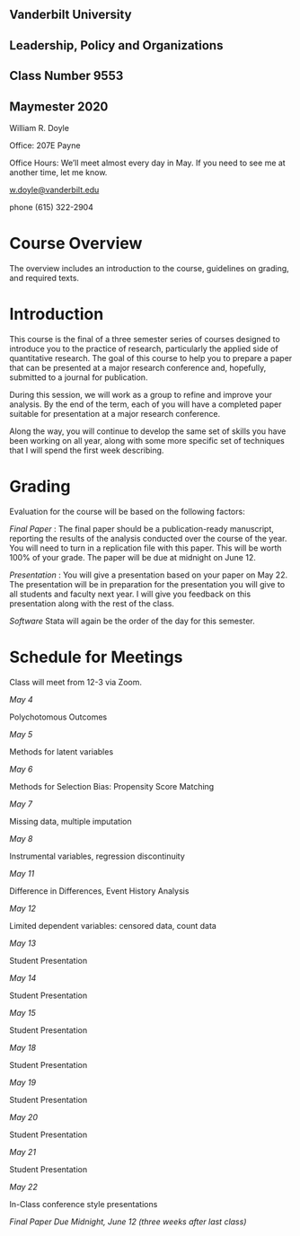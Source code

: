 ## Vanderbilt University
## Leadership, Policy and Organizations
## Class Number 9553
## Maymester 2020


William R. Doyle

Office: 207E Payne

Office Hours: We’ll meet almost every day in May. If you need to see me at another time, let me know.

w.doyle@vanderbilt.edu

phone (615) 322-2904

# Course Overview
The overview includes an introduction to the course, guidelines on grading, and required texts.

# Introduction
This course is the final of a three semester series of courses designed to introduce you to the practice of research, particularly the applied side of quantitative research. The goal of this course to help you to prepare a paper that can be presented at a major research conference and, hopefully, submitted to a journal for publication.

During this session, we will work as a group to refine and improve your analysis. By the end of the term, each of you will have a completed paper suitable for presentation at a major research conference.

Along the way, you will continue to develop the same set of skills you have been working on all year, along with some more specific set of techniques that I will spend the first week describing.

# Grading
Evaluation for the course will be based on the following factors:

 *Final Paper* : The final paper should be a publication-ready
  manuscript, reporting the results of the analysis conducted over the
  course of the year. You will need to turn in a replication file with
  this paper. This will be worth 100% of your grade. The paper will be
  due at midnight on June 12.

*Presentation* : You will give a presentation based on your paper on
 May 22. The presentation will be in preparation for the presentation
 you will give to all students and faculty next year. I will give
 you feedback on this presentation along with the rest of the class.

*Software*
Stata will again be the order of the day for this semester.

# Schedule for Meetings
Class will meet from 12-3 via Zoom.

*May 4*

Polychotomous Outcomes

*May 5*

Methods for latent variables

*May 6*

Methods for Selection Bias: Propensity Score Matching

*May 7*

Missing data, multiple imputation

*May 8*

Instrumental variables, regression discontinuity

*May 11*

Difference in Differences, Event History Analysis

*May 12*

Limited dependent variables: censored data, count data

*May 13*

Student Presentation

*May 14*

Student Presentation

*May 15*

Student Presentation

*May 18*

Student Presentation

*May 19*

Student Presentation

*May 20*

Student Presentation

*May 21*

Student Presentation

*May 22*

In-Class conference style presentations

*Final Paper Due Midnight, June 12 (three weeks after last class)*
